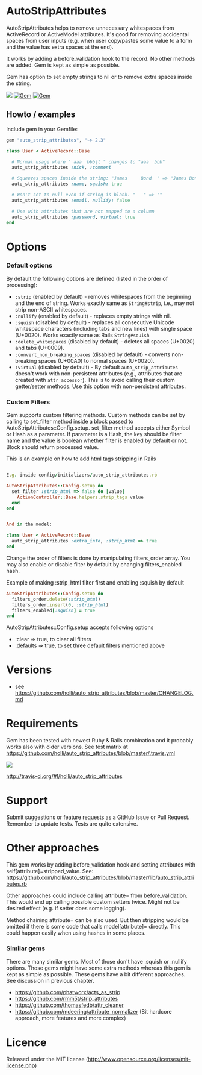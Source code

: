 # AutoStripAttributes

AutoStripAttributes helps to remove unnecessary whitespaces from ActiveRecord or ActiveModel attributes.
It's good for removing accidental spaces from user inputs (e.g. when user copy/pastes some value to a form and the value has extra spaces at the end).

It works by adding a before_validation hook to the record. No other methods are added. Gem is kept as simple as possible.

Gem has option to set empty strings to nil or to remove extra spaces inside the string.

[<img src="https://secure.travis-ci.org/holli/auto_strip_attributes.png" />](http://travis-ci.org/holli/auto_strip_attributes)
[![Gem](https://img.shields.io/gem/dt/auto_strip_attributes.svg?maxAge=2592000)](https://rubygems.org/gems/auto_strip_attributes/)
[![Gem](https://img.shields.io/gem/v/auto_strip_attributes.svg?maxAge=2592000)](https://rubygems.org/gems/auto_strip_attributes/)

## Howto / examples

Include gem in your Gemfile:

```ruby
gem "auto_strip_attributes", "~> 2.3"
```

```ruby
class User < ActiveRecord::Base

  # Normal usage where " aaa  bbb\t " changes to "aaa  bbb"
  auto_strip_attributes :nick, :comment

  # Squeezes spaces inside the string: "James     Bond  " => "James Bond"
  auto_strip_attributes :name, squish: true

  # Won't set to null even if string is blank. "   " => ""
  auto_strip_attributes :email, nullify: false

  # Use with attributes that are not mapped to a column
  auto_strip_attributes :password, virtual: true
end
```

# Options
### Default options

By default the following options are defined (listed in the order of processing):

- `:strip` (enabled by default) - removes whitespaces from the beginning and the end of string. Works exactly same as `String#strip`, i.e., may not strip non-ASCII whitespaces.
- `:nullify` (enabled by default) - replaces empty strings with nil.
- `:squish` (disabled by default) - replaces all consecutive Unicode whitespace characters (including tabs and new lines) with single space (U+0020). Works exactly same as Rails `String#squish`
- `:delete_whitespaces` (disabled by default) - deletes all spaces (U+0020) and tabs (U+0009).
- `:convert_non_breaking_spaces` (disabled by default) - converts non-breaking spaces (U+00A0) to normal spaces (U+0020).
- `:virtual` (disabled by default) - By default `auto_strip_attributes` doesn't work with non-persistent attributes (e.g., attributes that are created with `attr_accessor`). This is to avoid calling their custom getter/setter methods. Use this option with non-persistent attributes.

### Custom Filters

Gem supports custom filtering methods. Custom methods can be set by calling to set_filter method
inside a block passed to AutoStripAttributes::Config.setup. set_filter method accepts either Symbol or Hash as a
parameter. If parameter is a Hash, the key should be filter name and the value is boolean whether filter is enabled by
default or not. Block should return processed value.

This is an example on how to add html tags stripping in Rails

```ruby

E.g. inside config/initializers/auto_strip_attributes.rb

AutoStripAttributes::Config.setup do
  set_filter :strip_html => false do |value|
    ActionController::Base.helpers.strip_tags value
  end
end


And in the model:

class User < ActiveRecord::Base
  auto_strip_attributes :extra_info, :strip_html => true
end

```

Change the order of filters is done by manipulating filters_order array. You may also enable or disable filter by
default by changing filters_enabled hash.

Example of making :strip_html filter first and enabling :squish by default

```ruby
AutoStripAttributes::Config.setup do
  filters_order.delete(:strip_html)
  filters_order.insert(0, :strip_html)
  filters_enabled[:squish] = true
end
```

AutoStripAttributes::Config.setup accepts following options

- :clear => true, to clear all filters
- :defaults => true, to set three default filters mentioned above


# Versions

- see https://github.com/holli/auto_strip_attributes/blob/master/CHANGELOG.md


# Requirements

Gem has been tested with newest Ruby & Rails combination and it probably works also with older versions. See test matrix at https://github.com/holli/auto_strip_attributes/blob/master/.travis.yml

[<img src="https://secure.travis-ci.org/holli/auto_strip_attributes.png" />](http://travis-ci.org/holli/auto_strip_attributes)

http://travis-ci.org/#!/holli/auto_strip_attributes

# Support

Submit suggestions or feature requests as a GitHub Issue or Pull Request. Remember to update tests. Tests are quite extensive.

# Other approaches

This gem works by adding before_validation hook and setting attributes with self[attribute]=stripped_value. See: https://github.com/holli/auto_strip_attributes/blob/master/lib/auto_strip_attributes.rb

Other approaches could include calling attribute= from before_validation. This would end up calling possible custom setters twice. Might not be desired effect (e.g. if setter does some logging).

Method chaining attribute= can be also used. But then stripping would be omitted if there is some code that calls model[attribute]= directly. This could happen easily when using hashes in some places.

### Similar gems

There are many similar gems. Most of those don't have :squish or :nullify options. Those gems
might have some extra methods whereas this gem is kept as simple as possible. These gems have a bit
different approaches. See discussion in previous chapter.

- https://github.com/phatworx/acts_as_strip
- https://github.com/rmm5t/strip_attributes
- https://github.com/thomasfedb/attr_cleaner
- https://github.com/mdeering/attribute_normalizer (Bit hardcore approach, more features and more complex)

# Licence

Released under the MIT license (http://www.opensource.org/licenses/mit-license.php)
